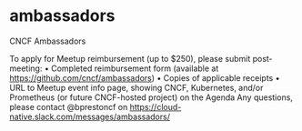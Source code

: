 # ambassadors
CNCF Ambassadors

To apply for Meetup reimbursement (up to $250), please submit post-meeting:
•	Completed reimbursement form (available at https://github.com/cncf/ambassadors)
•	Copies of applicable receipts
•	URL to Meetup event info page, showing CNCF, Kubernetes, and/or Prometheus (or future CNCF-hosted project) on the Agenda
Any questions, please contact @bprestoncf on https://cloud-native.slack.com/messages/ambassadors/

